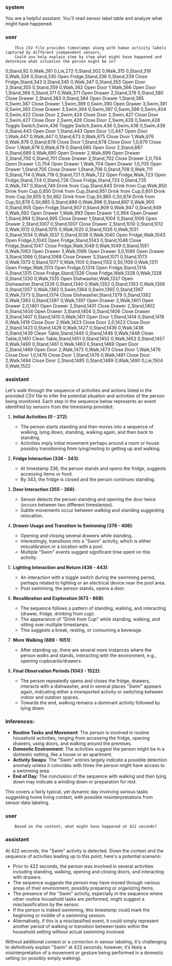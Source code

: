 ### system
You are a helpful assstant. You'll read sensor label table and analyze what might have happened.
### user

        This CSV file provides timestamps along with human activity labels captured by different independent sensors.
        Could you help explain step by step what might have happened and determine what situation the person might be in?
    
0,Stand,92
0,Walk,261
0,Lie,272
0,Stand,302
0,Walk,315
0,Stand,319
0,Walk,326
0,Stand,330
Open Fridge,Stand,336
0,Stand,339
Close Fridge,Stand,343
0,Stand,345
0,Walk,347
0,Stand,355
Open Door 2,Stand,355
0,Stand,359
0,Walk,362
Open Door 1,Walk,366
Open Door 1,Stand,366
0,Stand,371
0,Walk,371
Open Drawer 2,Stand,378
0,Stand,380
Close Drawer 2,Stand,383
0,Stand,384
Open Drawer 1,Stand,385
0,Swim,387
Close Drawer 1,Swim,389
0,Swim,390
Open Drawer 3,Swim,391
0,Swim,393
Close Drawer 3,Swim,394
0,Swim,397
0,Swim,398
0,Swim,404
0,Swim,422
Close Door 2,Swim,424
Close Door 2,Swim,427
Close Door 2,Swim,427
Close Door 2,Swim,428
Close Door 2,Swim,428
0,Swim,428
Toggle Switch,Swim,436
Toggle Switch,Swim,436
0,Swim,438
0,Swim,439
0,Stand,443
Open Door 1,Stand,443
Open Door 1,0,447
Open Door 1,Walk,447
0,Walk,447
0,Stand,673
0,Walk,675
Close Door 1,Walk,676
0,Walk,678
0,Stand,678
Close Door 1,Stand,678
Close Door 1,0,679
Close Door 1,Walk,679
0,Walk,679
0,Stand,685
Open Door 2,Stand,687
0,Stand,689
0,Walk,690
Open Drawer 2,Walk,699
Open Drawer 2,Stand,700
0,Stand,701
Close Drawer 2,Stand,702
Close Drawer 2,0,704
Open Drawer 1,0,704
Open Drawer 1,Walk,704
Open Drawer 1,0,705
Open Drawer 1,Stand,705
Close Drawer 1,Stand,706
0,Stand,708
0,Walk,711
0,Stand,714
0,Walk,718
0,Stand,721
0,Walk,722
Open Fridge,Walk,723
Open Fridge,Stand,724
0,Stand,726
Close Fridge,Stand,733
0,Stand,735
0,Walk,747
0,Stand,749
Drink from Cup,Stand,843
Drink from Cup,Walk,850
Drink from Cup,0,850
Drink from Cup,Stand,851
Drink from Cup,0,851
Drink from Cup,Sit,855
0,Sit,862
Drink from Cup,Sit,865
0,Sit,874
Drink from Cup,Sit,876
0,Sit,885
0,Stand,889
0,Walk,896
0,Stand,897
0,Walk,900
0,Stand,905
Open Fridge,Stand,907
0,Stand,909
0,Walk,947
0,Stand,949
0,Walk,992
Open Drawer 1,Walk,993
Open Drawer 1,0,994
Open Drawer 1,Stand,994
0,Stand,995
Close Drawer 1,Stand,1004
0,Stand,1006
Open Drawer 2,Stand,1007
0,Stand,1007
Close Drawer 2,Stand,1010
0,Stand,1012
0,Walk,1012
0,Stand,1015
0,Walk,1025
0,Stand,1026
0,Walk,1031
0,Stand,1034
0,Walk,1037
0,Stand,1039
0,Walk,1040
Open Fridge,Walk,1043
Open Fridge,0,1043
Open Fridge,Stand,1043
0,Stand,1046
Close Fridge,Stand,1047
Close Fridge,Walk,1048
0,Walk,1049
0,Stand,1051
0,Walk,1063
Open Drawer 3,Walk,1066
Open Drawer 3,0,1066
Open Drawer 3,Stand,1066
0,Stand,1068
Close Drawer 3,Stand,1071
0,Stand,1073
0,Walk,1073
0,Stand,1077
0,Walk,1100
0,Stand,1102
0,Sit,1109
0,Walk,1311
Open Fridge,Walk,1313
Open Fridge,0,1314
Open Fridge,Stand,1314
0,Stand,1315
Close Fridge,Stand,1326
Close Fridge,Walk,1328
0,Walk,1328
0,Stand,1330
0,Walk,1335
Open Dishwasher,Walk,1337
Open Dishwasher,Stand,1338
0,Stand,1340
0,Walk,1352
0,Stand,1353
0,Walk,1356
0,Stand,1357
0,Walk,1362
0,Swim,1364
0,Swim,1365
0,Stand,1367
0,Walk,1373
0,Stand,1374
Close Dishwasher,Stand,1379
0,Stand,1382
0,Walk,1383
0,Stand,1387
0,Walk,1397
Open Drawer 2,Walk,1401
Open Drawer 2,0,1401
Open Drawer 2,Stand,1401
Close Drawer 2,Stand,1402
0,Stand,1404
Open Drawer 3,Stand,1404
0,Stand,1406
Close Drawer 3,Stand,1407
0,Stand,1410
0,Walk,1411
Open Door 1,Stand,1414
0,Stand,1419
0,Walk,1419
Close Door 2,Walk,1423
Close Door 2,0,1423
Close Door 2,Stand,1423
0,Stand,1426
0,Walk,1427
0,Stand,1436
0,Walk,1438
0,Stand,1439
Clean Table,Stand,1440
0,Stand,1446
0,Walk,1448
Clean Table,0,1451
Clean Table,Stand,1451
0,Stand,1452
0,Walk,1453
0,Stand,1457
0,Walk,1460
0,Stand,1461
0,Walk,1463
0,Stand,1469
Open Door 2,Stand,1469
Open Door 2,Walk,1473
0,Walk,1473
Close Door 1,Walk,1476
Close Door 1,0,1476
Close Door 1,Stand,1476
0,Walk,1481
Close Door 2,Walk,1484
Close Door 2,Stand,1485
0,Stand,1489
0,Walk,1490
0,Lie,1504
0,Walk,1522

### assistant
Let's walk through the sequence of activities and actions listed in the provided CSV file to infer the potential situation and activities of the person being monitored. Each step in the sequence below represents an event identified by sensors from the timestamp provided:

1. **Initial Activities (0 - 272)**: 
   - The person starts standing and then moves into a sequence of walking, lying down, standing, walking again, and then back to standing.
   - Activities imply initial movement perhaps around a room or house possibly transitioning from lying/resting to getting up and walking.

2. **Fridge Interaction (336 - 343)**:
   - At timestamp 336, the person stands and opens the fridge, suggests accessing items or food. 
   - By 343, the fridge is closed and the person continues standing.
   
3. **Door Interaction (355 - 366)**:
   - Sensor detects the person standing and opening the door twice (occurs between two different timestamps). 
   - Subtle movements occur between walking and standing suggesting relocation.

4. **Drawer Usage and Transition to Swimming (378 - 406)**:
   - Opening and closing several drawers while standing. 
   - Interestingly, transitions into a "Swim" activity, which is either miscalibration or a location with a pool.
   - Multiple "Swim" events suggest significant time spent on this activity.

5. **Lighting Interaction and Return (436 - 443)**:
   - An interaction with a toggle switch during the swimming period, perhaps related to lighting or an electrical device near the pool area.
   - Post swimming, the person stands, opens a door.

6. **Recalibration and Exploration (673 - 868)**:
   - The sequence follows a pattern of standing, walking, and interacting (drawer, fridge, drinking from cup).
   - The appearance of "Drink from Cup" while standing, walking, and sitting over multiple timestamps. 
   - This suggests a break, resting, or consuming a beverage.

7. **More Walking (889 - 1051)**:
   - After standing up, there are several more instances where the person walks and stands, interacting with the environment, e.g., opening cupboards/drawers.

8. **Final Observation Periods (1043 - 1522)**:
   - The person repeatedly opens and closes the fridge, drawers, interacts with a dishwasher, and in several places "Swim" appears again, indicating either a misreported activity or switching between indoor and outdoor spaces.
   - Towards the end, walking remains a dominant activity followed by lying down.

### Inferences:

- **Routine Tasks and Movement**: The person is involved in routine household activities, ranging from accessing the fridge, opening drawers, using doors, and walking around the premises.
- **Domestic Environment**: The activities suggest the person might be in a domestic setting, like a house or an apartment.
- **Activity Swaps**: The "Swim" entries largely indicate a possible detection anomaly unless it coincides with times the person might have access to a swimming area.
- **End of Day**: The conclusion of the sequence with walking and then lying down may indicate a winding down or preparation for rest.

This covers a fairly typical, yet dynamic day involving various tasks suggesting home living context, with possible misinterpretations from sensor data labeling.
### user

        Based on the context, what might have happened at 422 seconds?
    
### assistant
At 422 seconds, the "Swim" activity is detected. Given the context and the sequence of activities leading up to this point, here's a potential scenario:

- Prior to 422 seconds, the person was involved in several activities including standing, walking, opening and closing doors, and interacting with drawers.
- The sequence suggests the person may have moved through various areas of their environment, possibly preparing or organizing items.
- The presence of the "Swim" activity, especially in the sequence where other routine household tasks are performed, might suggest a misclassification by the sensor.
- If the person is indeed swimming, this timestamp could mark the beginning or middle of a swimming session.
- Alternatively, if this is a misclassified event, it could simply represent another period of walking or transition between tasks within the household setting without actual swimming involved.

Without additional context or a correction in sensor labeling, it's challenging to definitively explain "Swim" at 422 seconds; however, it’s likely a misinterpretation of a movement or gesture being performed in a domestic setting (or possibly simply walking).
